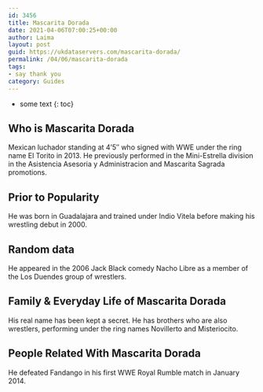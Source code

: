```yaml
---
id: 3456
title: Mascarita Dorada
date: 2021-04-06T07:00:25+00:00
author: Laima
layout: post
guid: https://ukdataservers.com/mascarita-dorada/
permalink: /04/06/mascarita-dorada
tags:
- say thank you
category: Guides
---
```


* some text
{: toc}


## Who is Mascarita Dorada
                  
                  
                  
Mexican luchador standing at 4&#8217;5&#8243; who signed with WWE under the ring name El Torito in 2013. He previously performed in the Mini-Estrella division in the Asistencia Asesoria y Administracion and Mascarita Sagrada promotions.
                  
              
            
              
            
                
                
                
## Prior to Popularity
                  
                  
                  
He was born in Guadalajara and trained under Indio Vitela before making his wrestling debut in 2000.
                  
              
            
              
            
                
                
                
## Random data
                  
                  
                  
He appeared in the 2006 Jack Black comedy Nacho Libre as a member of the Los Duendes group of wrestlers.
                  
              
            
              
            
                
                
                
## Family & Everyday Life of Mascarita Dorada
                  
                  
                  
His real name has been kept a secret. He has brothers who are also wrestlers, performing under the ring names Novillerto and Misteriocito.
                  
              
            
              
            
                
                
                
## People Related With Mascarita Dorada
                  
                  
                  
He defeated Fandango in his first WWE Royal Rumble match in January 2014.
                  
              
            
              
            
                
              
            
              
              
            
            
              
            
          
          
          